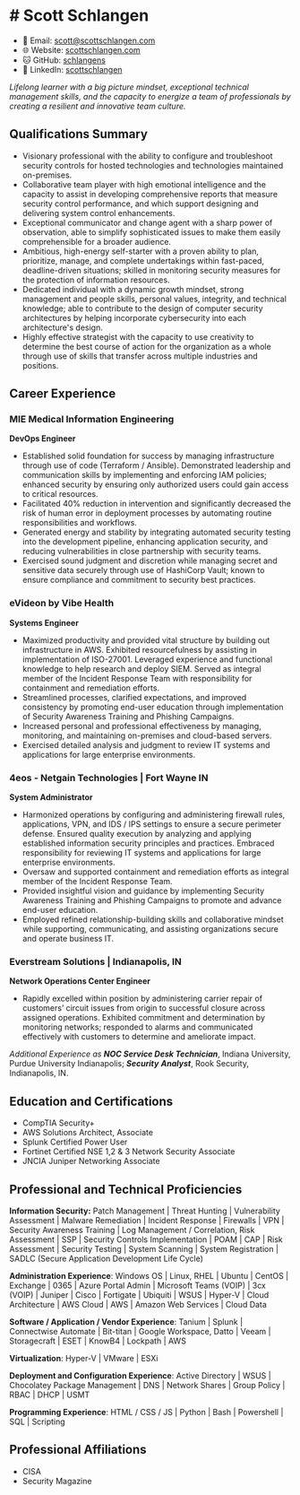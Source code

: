 # # Scott Schlangen

- 📧 Email: [scott@scottschlangen.com](mailto:scott@scottschlangen.com)
- 🌐 Website: [scottschlangen.com](http://scottschlangen.com)
- 🐱 GitHub: [schlangens](https://github.com/schlangens)
- 💼 LinkedIn: [scottschlangen](https://linkedin.com/in/scottschlangen)

_Lifelong learner with a big picture mindset, exceptional technical management skills, and the capacity to energize a team of professionals by creating a resilient and innovative team culture._

## Qualifications Summary

- Visionary professional with the ability to configure and troubleshoot security controls for hosted technologies and technologies maintained on-premises.
- Collaborative team player with high emotional intelligence and the capacity to assist in developing comprehensive reports that measure security control performance, and which support designing and delivering system control enhancements.
- Exceptional communicator and change agent with a sharp power of observation, able to simplify sophisticated issues to make them easily comprehensible for a broader audience.
- Ambitious, high-energy self-starter with a proven ability to plan, prioritize, manage, and complete undertakings within fast-paced, deadline-driven situations; skilled in monitoring security measures for the protection of information resources.
- Dedicated individual with a dynamic growth mindset, strong management and people skills, personal values, integrity, and technical knowledge; able to contribute to the design of computer security architectures by helping incorporate cybersecurity into each architecture's design.
- Highly effective strategist with the capacity to use creativity to determine the best course of action for the organization as a whole through use of skills that transfer across multiple industries and positions.

## Career Experience

### MIE Medical Information Engineering

**DevOps Engineer**

- Established solid foundation for success by managing infrastructure through use of code (Terraform / Ansible). Demonstrated leadership and communication skills by implementing and enforcing IAM policies; enhanced security by ensuring only authorized users could gain access to critical resources.
- Facilitated 40% reduction in intervention and significantly decreased the risk of human error in deployment processes by automating routine responsibilities and workflows.
- Generated energy and stability by integrating automated security testing into the development pipeline, enhancing application security, and reducing vulnerabilities in close partnership with security teams.
- Exercised sound judgment and discretion while managing secret and sensitive data securely through use of HashiCorp Vault; known to ensure compliance and commitment to security best practices.

### eVideon by Vibe Health

**Systems Engineer**

- Maximized productivity and provided vital structure by building out infrastructure in AWS. Exhibited resourcefulness by assisting in implementation of ISO-27001. Leveraged experience and functional knowledge to help research and deploy SIEM. Served as integral member of the Incident Response Team with responsibility for containment and remediation efforts.
- Streamlined processes, clarified expectations, and improved consistency by promoting end-user education through implementation of Security Awareness Training and Phishing Campaigns.
- Increased personal and professional effectiveness by managing, monitoring, and maintaining on-premises and cloud-based servers.
- Exercised detailed analysis and judgment to review IT systems and applications for large enterprise environments.

### 4eos - Netgain Technologies | Fort Wayne IN

**System Administrator**

- Harmonized operations by configuring and administering firewall rules, applications, VPN, and IDS / IPS settings to ensure a secure perimeter defense. Ensured quality execution by analyzing and applying established information security principles and practices. Embraced responsibility for reviewing IT systems and applications for large enterprise environments.
- Oversaw and supported containment and remediation efforts as integral member of the Incident Response Team.
- Provided insightful vision and guidance by implementing Security Awareness Training and Phishing Campaigns to promote and advance end-user education.
- Employed refined relationship-building skills and collaborative mindset while supporting, communicating, and assisting organizations secure and operate business IT.

### Everstream Solutions | Indianapolis, IN

**Network Operations Center Engineer**

- Rapidly excelled within position by administering carrier repair of customers’ circuit issues from origin to successful closure across assigned operations. Exhibited commitment and determination by monitoring networks; responded to alarms and communicated effectively with customers to determine and ameliorate impact.

_Additional Experience as_ **_NOC Service Desk Technician_**, Indiana University, Purdue University Indianapolis; **_Security_** **_Analyst_**, Rook Security, Indianapolis, IN.

## Education and Certifications

- CompTIA Security+
- AWS Solutions Architect, Associate
- Splunk Certified Power User
- Fortinet Certified NSE 1,2 & 3 Network Security Associate
- JNCIA Juniper Networking Associate

## Professional and Technical Proficiencies

**Information Security:** Patch Management | Threat Hunting | Vulnerability Assessment | Malware Remediation | Incident Response | Firewalls | VPN | Security Awareness Training | Log Management / Correlation, Risk Assessment | SSP | Security Controls Implementation | POAM | CAP | Risk Assessment | Security Testing | System Scanning | System Registration | SADLC (Secure Application Development Life Cycle)

**Administration Experience**: Windows OS | Linux, RHEL | Ubuntu | CentOS | Exchange | 0365 | Azure Portal Admin | Microsoft Teams (VOIP) | 3cx (VOIP) | Juniper | Cisco | Fortigate | Ubiquiti | WSUS | Hyper-V | Cloud Architecture | AWS Cloud | AWS | Amazon Web Services | Cloud Data

**Software / Application / Vendor Experience**: Tanium | Splunk | Connectwise Automate | Bit-titan | Google Workspace, Datto | Veeam | Storagecraft | ESET | KnowB4 | Lockpath | AWS

**Virtualization**: Hyper-V | VMware | ESXi

**Deployment and Configuration Experience**: Active Directory | WSUS | Chocolatey Package Management | DNS | Network Shares | Group Policy | RBAC | DHCP | USMT

**Programming Experience**: HTML / CSS / JS | Python | Bash | Powershell | SQL | Scripting

## Professional Affiliations

- CISA
- Security Magazine
